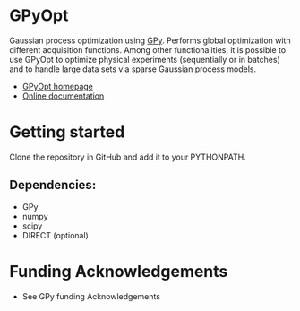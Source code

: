 GPyOpt
======

Gaussian process optimization using [GPy](http://sheffieldml.github.io/GPy/). Performs global optimization with different acquisition functions. Among other functionalities, it is possible to use GPyOpt to optimize physical experiments (sequentially or in batches) and to handle large data sets via sparse Gaussian process models. 

* [GPyOpt homepage](http://sheffieldml.github.io/GPyOpt/)
* [Online documentation](http://gpyopt.readthedocs.org/en/latest/GPyOpt.html)


Getting started
===============
Clone the repository in GitHub and add it to your PYTHONPATH.


Dependencies:
------------------------
  - GPy
  - numpy
  - scipy
  - DIRECT (optional)
  

Funding Acknowledgements
========================
* See GPy funding Acknowledgements






